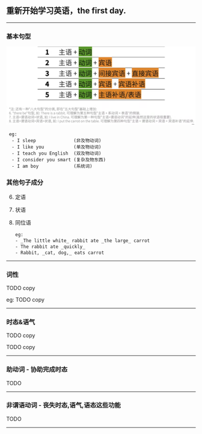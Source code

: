 ## 重新开始学习英语，the first day.

---

### 基本句型

![7.25-2022-07-25](https://raw.githubusercontent.com/yokiizx/picgo/main/images/7.25-2022-07-25.png)

     eg:
      - I sleep              (非及物动词)
      - I like you           (单及物动词)
      - I teach you English  (双及物动词)
      - I consider you smart (复杂及物东西)
      - I am boy             (系统词)

### 其他句子成分

6.  定语
7.  状语
8.  同位语

        eg:
        - _The little white_ rabbit ate _the large_ carrot
        - The rabbit ate _quickly_
        - Rabbit, _cat, dog,_ eats carrot

---

### 词性

TODO copy

eg:
TODO copy

---

### 时态&语气

TODO copy

TODO copy

---

### 助动词 - 协助完成时态

TODO

---

### 非谓语动词 - 丧失时态,语气,语态这些功能

TODO

---
